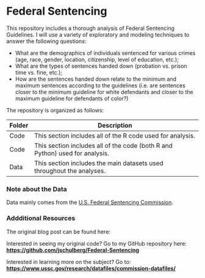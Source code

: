 # Federal Sentencing
This repository includes a thorough analysis of Federal Sentencing Guidelines. I will use a variety of exploratory and modeling techniques to answer the following questions:  

- What are the demographics of individuals sentenced for various crimes (age, race, gender, location, citizenship, level of education, etc.); 
- What are the types of sentences handed down (probation vs. prison time vs. fine, etc.); 
- How are the sentences handed down relate to the minimum and maximum sentences according to the guidelines (i.e. are sentences closer to the minimum guideline for white defendants and closer to the maximum guideline for defendants of color?) 

The repository is organized as follows:  

| Folder | Description |
| --- | --- |
| Code | This section includes all of the R code used for analysis. |
| Code | This section includes all of the code (both R and Python) used for analysis. |
| Data | This section includes the main datasets used throughout the analyses. |


### Note about the Data  
Data mainly comes from the [U.S. Federal Sentencing Commission](https://www.ussc.gov/research/datafiles/commission-datafiles).

### Addditional Resources  
The original blog post can be found here:  

Interested in seeing my original code? Go to my GitHub repository here:  
**https://github.com/jschulberg/Federal-Sentencing**  

Interested in learning more on the subject? Go to:  
**https://www.ussc.gov/research/datafiles/commission-datafiles/**  
